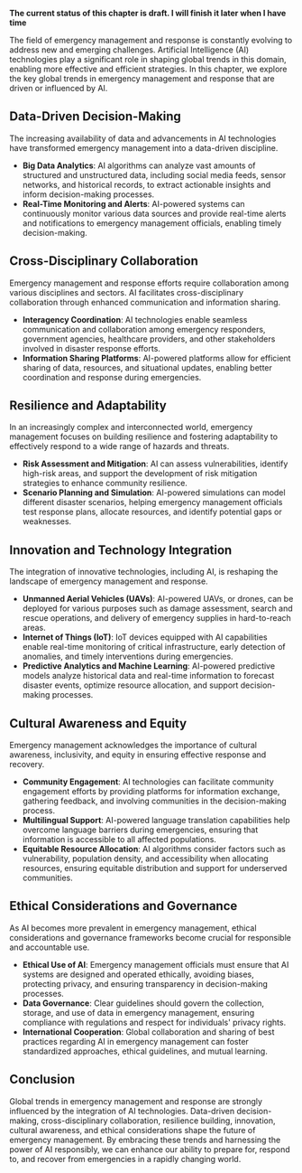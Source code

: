 **The current status of this chapter is draft. I will finish it later when I have time**

The field of emergency management and response is constantly evolving to address new and emerging challenges. Artificial Intelligence (AI) technologies play a significant role in shaping global trends in this domain, enabling more effective and efficient strategies. In this chapter, we explore the key global trends in emergency management and response that are driven or influenced by AI.

Data-Driven Decision-Making
---------------------------

The increasing availability of data and advancements in AI technologies have transformed emergency management into a data-driven discipline.

* **Big Data Analytics**: AI algorithms can analyze vast amounts of structured and unstructured data, including social media feeds, sensor networks, and historical records, to extract actionable insights and inform decision-making processes.
* **Real-Time Monitoring and Alerts**: AI-powered systems can continuously monitor various data sources and provide real-time alerts and notifications to emergency management officials, enabling timely decision-making.

Cross-Disciplinary Collaboration
--------------------------------

Emergency management and response efforts require collaboration among various disciplines and sectors. AI facilitates cross-disciplinary collaboration through enhanced communication and information sharing.

* **Interagency Coordination**: AI technologies enable seamless communication and collaboration among emergency responders, government agencies, healthcare providers, and other stakeholders involved in disaster response efforts.
* **Information Sharing Platforms**: AI-powered platforms allow for efficient sharing of data, resources, and situational updates, enabling better coordination and response during emergencies.

Resilience and Adaptability
---------------------------

In an increasingly complex and interconnected world, emergency management focuses on building resilience and fostering adaptability to effectively respond to a wide range of hazards and threats.

* **Risk Assessment and Mitigation**: AI can assess vulnerabilities, identify high-risk areas, and support the development of risk mitigation strategies to enhance community resilience.
* **Scenario Planning and Simulation**: AI-powered simulations can model different disaster scenarios, helping emergency management officials test response plans, allocate resources, and identify potential gaps or weaknesses.

Innovation and Technology Integration
-------------------------------------

The integration of innovative technologies, including AI, is reshaping the landscape of emergency management and response.

* **Unmanned Aerial Vehicles (UAVs)**: AI-powered UAVs, or drones, can be deployed for various purposes such as damage assessment, search and rescue operations, and delivery of emergency supplies in hard-to-reach areas.
* **Internet of Things (IoT)**: IoT devices equipped with AI capabilities enable real-time monitoring of critical infrastructure, early detection of anomalies, and timely interventions during emergencies.
* **Predictive Analytics and Machine Learning**: AI-powered predictive models analyze historical data and real-time information to forecast disaster events, optimize resource allocation, and support decision-making processes.

Cultural Awareness and Equity
-----------------------------

Emergency management acknowledges the importance of cultural awareness, inclusivity, and equity in ensuring effective response and recovery.

* **Community Engagement**: AI technologies can facilitate community engagement efforts by providing platforms for information exchange, gathering feedback, and involving communities in the decision-making process.
* **Multilingual Support**: AI-powered language translation capabilities help overcome language barriers during emergencies, ensuring that information is accessible to all affected populations.
* **Equitable Resource Allocation**: AI algorithms consider factors such as vulnerability, population density, and accessibility when allocating resources, ensuring equitable distribution and support for underserved communities.

Ethical Considerations and Governance
-------------------------------------

As AI becomes more prevalent in emergency management, ethical considerations and governance frameworks become crucial for responsible and accountable use.

* **Ethical Use of AI**: Emergency management officials must ensure that AI systems are designed and operated ethically, avoiding biases, protecting privacy, and ensuring transparency in decision-making processes.
* **Data Governance**: Clear guidelines should govern the collection, storage, and use of data in emergency management, ensuring compliance with regulations and respect for individuals' privacy rights.
* **International Cooperation**: Global collaboration and sharing of best practices regarding AI in emergency management can foster standardized approaches, ethical guidelines, and mutual learning.

Conclusion
----------

Global trends in emergency management and response are strongly influenced by the integration of AI technologies. Data-driven decision-making, cross-disciplinary collaboration, resilience building, innovation, cultural awareness, and ethical considerations shape the future of emergency management. By embracing these trends and harnessing the power of AI responsibly, we can enhance our ability to prepare for, respond to, and recover from emergencies in a rapidly changing world.
